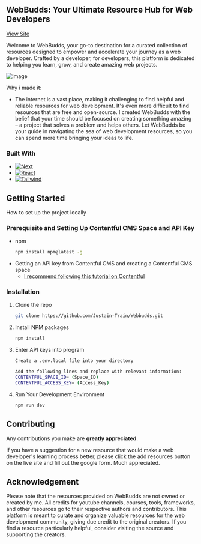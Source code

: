 ## WebBudds: Your Ultimate Resource Hub for Web Developers

 <a href="https://www.webbudds.xyz/">View Site</a>
 
Welcome to WebBudds, your go-to destination for a curated collection of resources designed to empower and accelerate your journey as a web developer. 
Crafted by a developer, for developers, this platform is dedicated to helping you learn, grow, and create amazing web projects.

![image](https://github.com/Justain-Train/Webbudds/assets/92468684/8120c3ae-b426-4c51-831c-547f2385af76)

Why i made it:
* The internet is a vast place, making it challenging to find helpful and reliable resources for web development. It's even more difficult to find resources that are free and open-source. I created WebBudds with the belief that your time should be focused on creating something amazing – a project that solves a problem and helps others. Let WebBudds be your guide in navigating the sea of web development resources, so you can spend more time bringing your ideas to life.

### Built With
* [![Next][Next.js]][Next-url]
* [![React][React.js]][React-url]
* [![Tailwind][Tailwind]][Tailwind-url]


## Getting Started
How to set up the project locally

### Prerequisite and Setting Up Contentful CMS Space and API Key
* npm
  ```sh
  npm install npm@latest -g
  ```
* Getting an API key from Contentful CMS and creating a Contentful CMS space
    - <a href="https://www.youtube.com/watch?v=m9mNsYJbkNg&list=PL4cUxeGkcC9jClk8wl1yJcN3Zlrr8YSA1">I recommend following this tutorial on Contentful</a>

### Installation
1. Clone the repo
   ```sh
   git clone https://github.com/Justain-Train/Webbudds.git
   ```
2. Install NPM packages
   ```sh
   npm install
   ```
3. Enter API keys into program
    ```sh
   Create a .env.local file into your directory
    
    Add the following lines and replace with relevant information:
    CONTENTFUL_SPACE_ID= (Space_ID)
    CONTENTFUL_ACCESS_KEY= (Access_Key)
   ```
4. Run Your Development Environment
    ```sh
   npm run dev
   ```
    
## Contributing

Any contributions you make are **greatly appreciated**.

If you have a suggestion for a new resource that would make a web developer's learning process better, please click the add resources button on the live site and fill out the google form.
Much appreciated.

## Acknowledgement

Please note that the resources provided on WebBudds are not owned or created by me. All credits for youtube channels, courses, tools, frameworks, and other resources go to their respective authors and contributors.
 This platform is meant to curate and organize valuable resources for the web development community, giving due credit to the original creators. If you find a resource particularly helpful, consider visiting the source and supporting the creators.



[Next.js]: https://img.shields.io/badge/next.js-000000?style=for-the-badge&logo=nextdotjs&logoColor=white
[Next-url]: https://nextjs.org/
[React.js]: https://img.shields.io/badge/React-20232A?style=for-the-badge&logo=react&logoColor=61DAFB
[React-url]: https://reactjs.org/
[Tailwind]: https://img.shields.io/badge/Tailwind_CSS-38B2AC?style=for-the-badge&logo=tailwind-css&logoColor=white
[Tailwind-url]: https://tailwindcss.com/


